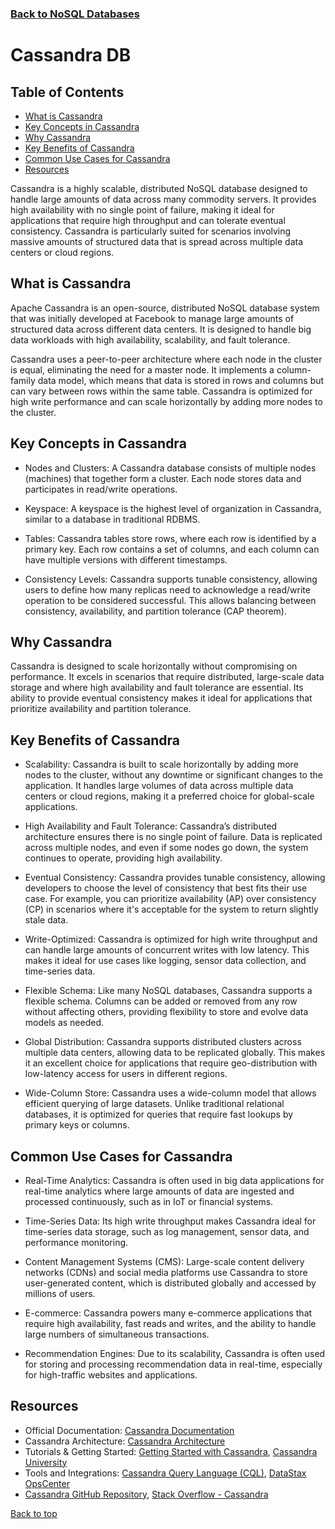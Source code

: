 ### [Back to NoSQL Databases](../readme.md)

# Cassandra DB

## Table of Contents

- [What is Cassandra](#what-is-cassandra)
- [Key Concepts in Cassandra](#key-concepts-in-cassandra)
- [Why Cassandra](#why-cassandra)
- [Key Benefits of Cassandra](#key-benefits-of-cassandra)
- [Common Use Cases for Cassandra](#common-use-cases-for-cassandra)
- [Resources](#resources)

Cassandra is a highly scalable, distributed NoSQL database designed to handle large amounts of data across many commodity servers. It provides high availability with no single point of failure, making it ideal for applications that require high throughput and can tolerate eventual consistency. Cassandra is particularly suited for scenarios involving massive amounts of structured data that is spread across multiple data centers or cloud regions.

## What is Cassandra

Apache Cassandra is an open-source, distributed NoSQL database system that was initially developed at Facebook to manage large amounts of structured data across different data centers. It is designed to handle big data workloads with high availability, scalability, and fault tolerance.

Cassandra uses a peer-to-peer architecture where each node in the cluster is equal, eliminating the need for a master node. It implements a column-family data model, which means that data is stored in rows and columns but can vary between rows within the same table. Cassandra is optimized for high write performance and can scale horizontally by adding more nodes to the cluster.

## Key Concepts in Cassandra

- Nodes and Clusters: A Cassandra database consists of multiple nodes (machines) that together form a cluster. Each node stores data and participates in read/write operations.

- Keyspace: A keyspace is the highest level of organization in Cassandra, similar to a database in traditional RDBMS.

- Tables: Cassandra tables store rows, where each row is identified by a primary key. Each row contains a set of columns, and each column can have multiple versions with different timestamps.

- Consistency Levels: Cassandra supports tunable consistency, allowing users to define how many replicas need to acknowledge a read/write operation to be considered successful. This allows balancing between consistency, availability, and partition tolerance (CAP theorem).

## Why Cassandra

Cassandra is designed to scale horizontally without compromising on performance. It excels in scenarios that require distributed, large-scale data storage and where high availability and fault tolerance are essential. Its ability to provide eventual consistency makes it ideal for applications that prioritize availability and partition tolerance.

## Key Benefits of Cassandra

- Scalability: Cassandra is built to scale horizontally by adding more nodes to the cluster, without any downtime or significant changes to the application. It handles large volumes of data across multiple data centers or cloud regions, making it a preferred choice for global-scale applications.

- High Availability and Fault Tolerance: Cassandra’s distributed architecture ensures there is no single point of failure. Data is replicated across multiple nodes, and even if some nodes go down, the system continues to operate, providing high availability.

- Eventual Consistency: Cassandra provides tunable consistency, allowing developers to choose the level of consistency that best fits their use case. For example, you can prioritize availability (AP) over consistency (CP) in scenarios where it's acceptable for the system to return slightly stale data.

- Write-Optimized: Cassandra is optimized for high write throughput and can handle large amounts of concurrent writes with low latency. This makes it ideal for use cases like logging, sensor data collection, and time-series data.

- Flexible Schema: Like many NoSQL databases, Cassandra supports a flexible schema. Columns can be added or removed from any row without affecting others, providing flexibility to store and evolve data models as needed.

- Global Distribution: Cassandra supports distributed clusters across multiple data centers, allowing data to be replicated globally. This makes it an excellent choice for applications that require geo-distribution with low-latency access for users in different regions.

- Wide-Column Store: Cassandra uses a wide-column model that allows efficient querying of large datasets. Unlike traditional relational databases, it is optimized for queries that require fast lookups by primary keys or columns.

## Common Use Cases for Cassandra

- Real-Time Analytics: Cassandra is often used in big data applications for real-time analytics where large amounts of data are ingested and processed continuously, such as in IoT or financial systems.

- Time-Series Data: Its high write throughput makes Cassandra ideal for time-series data storage, such as log management, sensor data, and performance monitoring.

- Content Management Systems (CMS): Large-scale content delivery networks (CDNs) and social media platforms use Cassandra to store user-generated content, which is distributed globally and accessed by millions of users.

- E-commerce: Cassandra powers many e-commerce applications that require high availability, fast reads and writes, and the ability to handle large numbers of simultaneous transactions.

- Recommendation Engines: Due to its scalability, Cassandra is often used for storing and processing recommendation data in real-time, especially for high-traffic websites and applications.

## Resources

- Official Documentation: [Cassandra Documentation](https://cassandra.apache.org/doc/latest/)
- Cassandra Architecture: [Cassandra Architecture](https://cassandra.apache.org/doc/latest/architecture/index.html)
- Tutorials & Getting Started: [Getting Started with Cassandra](https://cassandra.apache.org/doc/latest/getting_started/index.html), [Cassandra University](https://www.datastax.com/dev/cassandra-university)
- Tools and Integrations: [Cassandra Query Language (CQL)](https://cassandra.apache.org/doc/latest/cql/index.html), [DataStax OpsCenter](https://www.datastax.com/products/datastax-opscenter)
- [Cassandra GitHub Repository](https://github.com/apache/cassandra), [Stack Overflow - Cassandra](https://stackoverflow.com/questions/tagged/cassandra)

[Back to top](#top)
